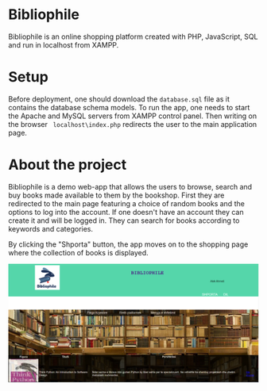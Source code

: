 # Bibliophile
Bibliophile is an online shopping platform created with PHP, JavaScript, SQL and run in localhost from XAMPP.

# Setup
Before deployment, one should download the ```database.sql``` file as it contains the database schema models. To run the app, one needs to start the Apache and MySQL servers from XAMPP control panel. Then writing on the browser ``` localhost\index.php``` redirects the user to the main application page. 

# About the project
Bibliophile is a demo web-app that allows the users to browse, search and buy books made available to them by the bookshop. First they are redirected to the main page featuring a choice of random books and the options to log into the account. If one doesn't have an account they can create it and will be logged in. They can search for  books according to keywords and categories.

By clicking the "Shporta" button, the app moves on to the shopping page where the collection of books is displayed. 

![alt text](https://github.com/Qwerier/web-project/blob/main/bibliophile.PNG?raw=true)
